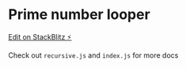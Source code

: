 # Prime number looper

[Edit on StackBlitz ⚡️](https://stackblitz.com/edit/node-vffx5k)

Check out `recursive.js` and `index.js` for more docs
